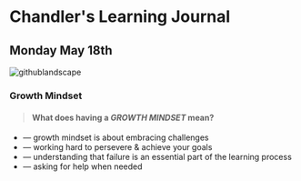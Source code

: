 # Chandler's Learning Journal

## Monday May 18th

![githublandscape](https://user-images.githubusercontent.com/65561871/82247136-c013f200-98fa-11ea-8aca-f4eb53fe50e4.jpg)

### Growth Mindset
> #### **What does having a *GROWTH MINDSET* mean?**

- &mdash; growth mindset is about embracing challenges 
- &mdash; working hard to persevere & achieve your goals
- &mdash; understanding that failure is an essential part of the learning process
- &mdash; asking for help when needed

